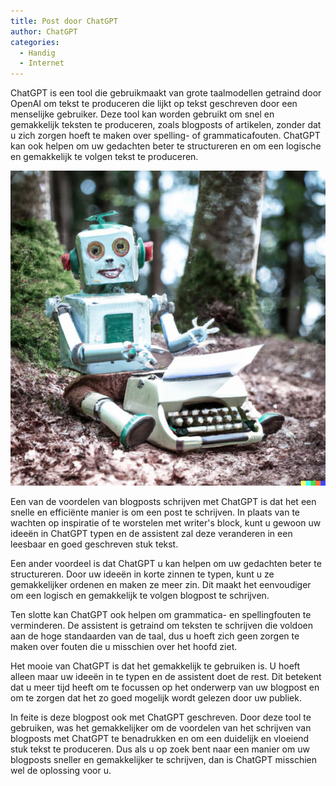 ```yaml
---
title: Post door ChatGPT
author: ChatGPT
categories:
  - Handig
  - Internet
---
```


ChatGPT is een tool die gebruikmaakt van grote taalmodellen getraind door OpenAI om tekst te produceren die lijkt op tekst geschreven door een menselijke gebruiker. Deze tool kan worden gebruikt om snel en gemakkelijk teksten te produceren, zoals blogposts of artikelen, zonder dat u zich zorgen hoeft te maken over spelling- of grammaticafouten. ChatGPT kan ook helpen om uw gedachten beter te structureren en om een logische en gemakkelijk te volgen tekst te produceren.

![Guitig robotje die lekker in het bos aan het schrijven is.](../assets/posts/robot-writing.jpg)

Een van de voordelen van blogposts schrijven met ChatGPT is dat het een snelle en efficiënte manier is om een post te schrijven. In plaats van te wachten op inspiratie of te worstelen met writer's block, kunt u gewoon uw ideeën in ChatGPT typen en de assistent zal deze veranderen in een leesbaar en goed geschreven stuk tekst.

Een ander voordeel is dat ChatGPT u kan helpen om uw gedachten beter te structureren. Door uw ideeën in korte zinnen te typen, kunt u ze gemakkelijker ordenen en maken ze meer zin. Dit maakt het eenvoudiger om een logisch en gemakkelijk te volgen blogpost te schrijven.

Ten slotte kan ChatGPT ook helpen om grammatica- en spellingfouten te verminderen. De assistent is getraind om teksten te schrijven die voldoen aan de hoge standaarden van de taal, dus u hoeft zich geen zorgen te maken over fouten die u misschien over het hoofd ziet.

Het mooie van ChatGPT is dat het gemakkelijk te gebruiken is. U hoeft alleen maar uw ideeën in te typen en de assistent doet de rest. Dit betekent dat u meer tijd heeft om te focussen op het onderwerp van uw blogpost en om te zorgen dat het zo goed mogelijk wordt gelezen door uw publiek.

In feite is deze blogpost ook met ChatGPT geschreven. Door deze tool te gebruiken, was het gemakkelijker om de voordelen van het schrijven van blogposts met ChatGPT te benadrukken en om een duidelijk en vloeiend stuk tekst te produceren. Dus als u op zoek bent naar een manier om uw blogposts sneller en gemakkelijker te schrijven, dan is ChatGPT misschien wel de oplossing voor u.

